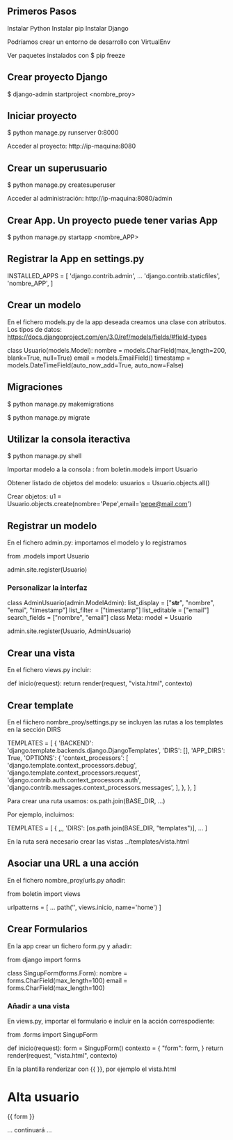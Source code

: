 
## Primeros Pasos

Instalar Python
Instalar pip 
Instalar Django

Podríamos crear un entorno de desarrollo con VirtualEnv

Ver paquetes instalados con $ pip freeze

## Crear proyecto Django
$  django-admin startproject <nombre_proy>

## Iniciar proyecto
$ python manage.py runserver 0:8000

Acceder al proyecto: http://ip-maquina:8080

## Crear un superusuario
$ python manage.py createsuperuser

Acceder al administración:  http://ip-maquina:8080/admin



## Crear App. Un proyecto puede tener varias App
$ python manage.py startapp <nombre_APP>

## Registrar la App en settings.py

INSTALLED_APPS = [
    'django.contrib.admin',
    ...
    'django.contrib.staticfiles',
    'nombre_APP',
]

## Crear un modelo

En el fichero models.py de la app deseada creamos una clase con atributos. Los
tipos de datos: https://docs.djangoproject.com/en/3.0/ref/models/fields/#field-types

class Usuario(models.Model):
    nombre = models.CharField(max_length=200, blank=True, null=True)
    email = models.EmailField()
    timestamp = models.DateTimeField(auto_now_add=True, auto_now=False)


## Migraciones 

$ python manage.py makemigrations

$ python manage.py migrate



## Utilizar la consola iteractiva

$ python manage.py shell

Importar modelo a la consola : from boletin.models import Usuario   

Obtener listado de objetos del modelo: usuarios = Usuario.objects.all()

Crear objetos:  u1 = Usuario.objects.create(nombre='Pepe',email='pepe@mail.com')   

## Registrar un modelo

En el fichero admin.py: importamos el modelo y lo registramos

from .models import Usuario

admin.site.register(Usuario)



### Personalizar la interfaz

class AdminUsuario(admin.ModelAdmin):
    list_display = ["__str__", "nombre", "emai", "timestamp"]
    list_filter = ["timestamp"]
    list_editable = ["email"]
    search_fields = ["nombre", "email"]
    class Meta:
        model = Usuario


admin.site.register(Usuario, AdminUsuario)



## Crear una vista

En el fichero views.py incluir:

def inicio(request):
    return render(request, "vista.html", contexto)


## Crear template
En el fiichero nombre_proy/settings.py se incluyen las rutas a los templates en la sección DIRS

TEMPLATES = [
    {
        'BACKEND': 'django.template.backends.django.DjangoTemplates',
        'DIRS': [],
        'APP_DIRS': True,
        'OPTIONS': {
            'context_processors': [
                'django.template.context_processors.debug',
                'django.template.context_processors.request',
                'django.contrib.auth.context_processors.auth',
                'django.contrib.messages.context_processors.messages',
            ],
        },
    },
]

Para crear una ruta usamos: os.path.join(BASE_DIR, ...)

Por ejemplo, incluimos:

TEMPLATES = [
    {
    ,,,
        'DIRS': [os.path.join(BASE_DIR, "templates")],
    ...
]

En la ruta será necesario crear las vistas
 ../templates/vista.html


## Asociar una URL a una acción

En el fichero nombre_proy/urls.py añadir:

from boletin import views

urlpatterns = [
    ...
    path('', views.inicio, name='home')
]




## Crear Formularios

En la app crear un fichero form.py y añadir:

from django import forms

class SingupForm(forms.Form):
    nombre = forms.CharField(max_length=100)
    email = forms.CharField(max_length=100)


### Añadir a una vista

En views.py, importar el formulario e incluir en la acción correspodiente:

from .forms import SingupForm

def inicio(request):
    form = SingupForm()
    contexto = {
        "form": form,
    }
    return render(request, "vista.html", contexto)

En la plantilla renderizar con {{ }}, por ejemplo el vista.html

<h1>Alta usuario</h1>

{{ form }}


... continuará ...